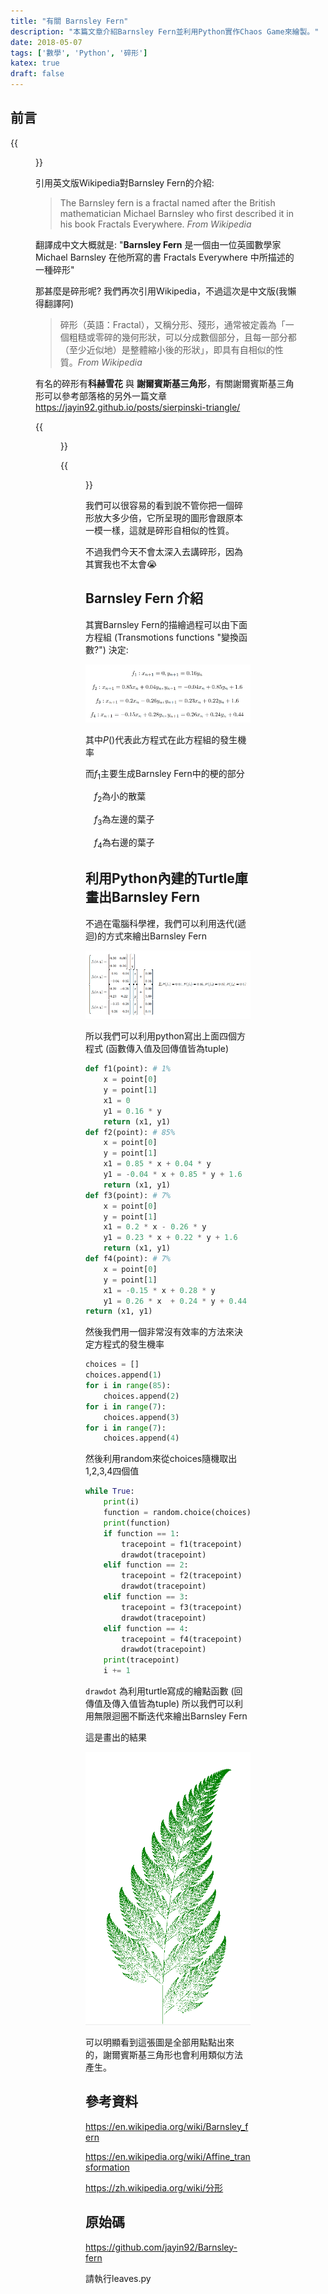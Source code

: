 ```yaml
---
title: "有關 Barnsley Fern"
description: "本篇文章介紹Barnsley Fern並利用Python實作Chaos Game來繪製。"
date: 2018-05-07
tags: ['數學', 'Python', '碎形']
katex: true
draft: false
---
```


## 前言

{{<figure src="https://upload.wikimedia.org/wikipedia/commons/7/76/Barnsley_fern_plotted_with_VisSim.PNG" title="Barnsley Fern">}}


引用英文版Wikipedia對Barnsley Fern的介紹:

> The Barnsley fern is a fractal named after the British mathematician Michael Barnsley who first described it in his book Fractals Everywhere. *From Wikipedia*

翻譯成中文大概就是:
"**Barnsley Fern** 是一個由一位英國數學家 Michael Barnsley 在他所寫的書 Fractals Everywhere 中所描述的一種碎形"

那甚麼是碎形呢?
我們再次引用Wikipedia，不過這次是中文版(我懶得翻譯阿)
> 碎形（英語：Fractal），又稱分形、殘形，通常被定義為「一個粗糙或零碎的幾何形狀，可以分成數個部分，且每一部分都（至少近似地）是整體縮小後的形狀」，即具有自相似的性質。*From Wikipedia*

有名的碎形有**科赫雪花** 與 **謝爾賓斯基三角形**，有關謝爾賓斯基三角形可以參考部落格的另外一篇文章 https://jayin92.github.io/posts/sierpinski-triangle/

{{<figure src="https://upload.wikimedia.org/wikipedia/commons/f/fd/Von_Koch_curve.gif" title="科赫雪花">}}


{{<figure src="https://upload.wikimedia.org/wikipedia/commons/thumb/7/74/Animated_construction_of_Sierpinski_Triangle.gif/300px-Animated_construction_of_Sierpinski_Triangle.gif" title="謝爾賓斯基三角形">}}

我們可以很容易的看到說不管你把一個碎形放大多少倍，它所呈現的圖形會跟原本一模一樣，這就是碎形自相似的性質。

不過我們今天不會太深入去講碎形，因為其實我也不太會😭

## Barnsley Fern 介紹
其實Barnsley Fern的描繪過程可以由下面方程組 (Transmotions functions "變換函數?") 決定:

![](/image/eq2.png)


其中$P()$代表此方程式在此方程組的發生機率

而$f_1$主要生成Barnsley Fern中的梗的部分

 $f_2$為小的散葉

 $f_3$為左邊的葉子
  
 $f_4$為右邊的葉子

## 利用Python內建的Turtle庫畫出Barnsley Fern
不過在電腦科學裡，我們可以利用迭代(遞迴)的方式來繪出Barnsley Fern

![](/image/eq1.png)


所以我們可以利用python寫出上面四個方程式 (函數傳入值及回傳值皆為tuple)
```python
def f1(point): # 1%
	x = point[0]
	y = point[1]
	x1 = 0
	y1 = 0.16 * y
	return (x1, y1)
def f2(point): # 85%
	x = point[0]
	y = point[1]
	x1 = 0.85 * x + 0.04 * y
	y1 = -0.04 * x + 0.85 * y + 1.6
	return (x1, y1)
def f3(point): # 7%
	x = point[0]
	y = point[1]
	x1 = 0.2 * x - 0.26 * y
	y1 = 0.23 * x + 0.22 * y + 1.6
	return (x1, y1)
def f4(point): # 7%
	x = point[0]
	y = point[1]
	x1 = -0.15 * x + 0.28 * y
	y1 = 0.26 * x  + 0.24 * y + 0.44
return (x1, y1)
```
然後我們用一個非常沒有效率的方法來決定方程式的發生機率
```python
choices = []
choices.append(1)
for i in range(85):
	choices.append(2)
for i in range(7):
	choices.append(3)
for i in range(7):
    choices.append(4)
```
然後利用random來從choices隨機取出1,2,3,4四個值
```python
while True:
	print(i)
	function = random.choice(choices)
	print(function)
	if function == 1:
		tracepoint = f1(tracepoint)
		drawdot(tracepoint)
	elif function == 2:
		tracepoint = f2(tracepoint)
		drawdot(tracepoint)
	elif function == 3:
		tracepoint = f3(tracepoint)
		drawdot(tracepoint)
	elif function == 4:
		tracepoint = f4(tracepoint)
		drawdot(tracepoint)
	print(tracepoint)
    i += 1
```
`drawdot` 為利用turtle寫成的繪點函數 (回傳值及傳入值皆為tuple)
所以我們可以利用無限迴圈不斷迭代來繪出Barnsley Fern

這是畫出的結果

![](/image/barnsley-fern.png)

可以明顯看到這張圖是全部用點點出來的，謝爾賓斯基三角形也會利用類似方法產生。
## 參考資料
https://en.wikipedia.org/wiki/Barnsley_fern

https://en.wikipedia.org/wiki/Affine_transformation

https://zh.wikipedia.org/wiki/分形
## 原始碼
https://github.com/jayin92/Barnsley-fern

請執行leaves.py


